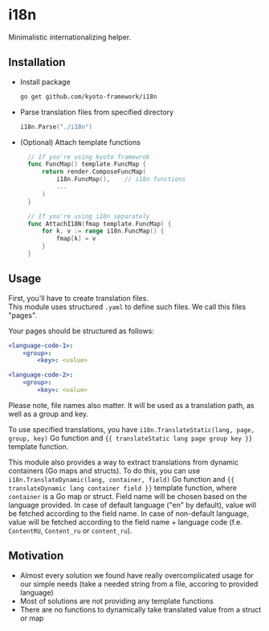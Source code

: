 
# i18n

Minimalistic internationalizing helper.

## Installation

- Install package

  ```bash
  go get github.com/kyoto-framework/i18n
  ```

- Parse translation files from specified directory

  ```go
  i18n.Parse("./i18n")
  ```

- (Optional) Attach template functions

  ```go
    // If you're using kyoto framewrok
    func FuncMap() template.FuncMap {
        return render.ComposeFuncMap(
            i18n.FuncMap(),    // i18n functions
            ...
        )
    }

    // If you're using i18n separately
    func AttachI18N(fmap template.FuncMap) {
        for k, v := range i18n.FuncMap() {
            fmap[k] = v
        }
    }
  ```

## Usage

First, you'll have to create translation files.  
This module uses structured `.yaml` to define such files.
We call this files "pages".

Your pages should be structured as follows:

```yaml
<language-code-1>:
    <group>:
        <key>: <value>

<language-code-2>:
    <group>:
        <key>: <value>
```

Please note, file names also matter.
It will be used as a translation path, as well as a group and key.

To use specified translations, you have `i18n.TranslateStatic(lang, page, group, key)` Go function
and `{{ translateStatic lang page group key }}` template function.

This module also provides a way to extract translations from dynamic containers (Go maps and structs).
To do this, you can use `i18n.TranslateDynamic(lang, container, field)` Go function
and `{{ translateDynamic lang container field }}` template function, where `container` is a Go map or struct.
Field name will be chosen based on the language provided.
In case of default language ("en" by default), value will be fetched according to the field name.
In case of non-default language, value will be fetched according to the field name + language code (f.e. `ContentRU`, `Content_ru` or `content_ru`).

## Motivation

- Almost every solution we found have really overcomplicated usage for our simple needs (take a needed string from a file, accoring to provided language)
- Most of solutions are not providing any template functions
- There are no functions to dynamically take translated value from a struct or map
